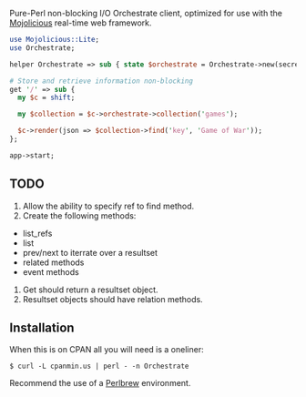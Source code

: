 
  Pure-Perl non-blocking I/O Orchestrate client, optimized for use with the
  [Mojolicious](http://mojolicio.us) real-time web framework.

```perl
use Mojolicious::Lite;
use Orchestrate;

helper Orchestrate => sub { state $orchestrate = Orchestrate->new(secret => 'apikey') };

# Store and retrieve information non-blocking
get '/' => sub {
  my $c = shift;

  my $collection = $c->orchestrate->collection('games');

  $c->render(json => $collection->find('key', 'Game of War'));
};

app->start;
```

## TODO

1. Allow the ability to specify ref to find method.
1. Create the following methods:
  * list_refs
  * list
  * prev/next to iterrate over a resultset
  * related methods
  * event methods
1. Get should return a resultset object.
1. Resultset objects should have relation methods.

## Installation

  When this is on CPAN all you will need is a oneliner:

    $ curl -L cpanmin.us | perl - -n Orchestrate

  Recommend the use of a [Perlbrew](http://perlbrew.pl) environment.

